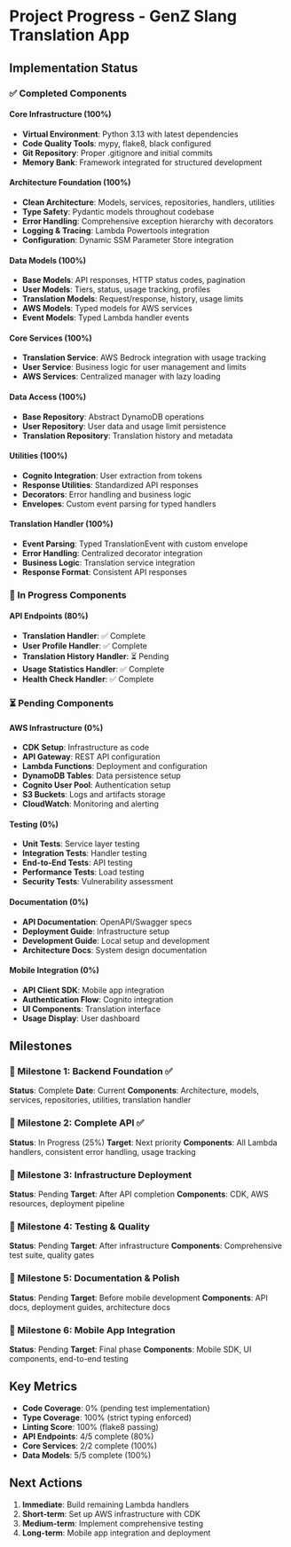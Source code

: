 # Project Progress - GenZ Slang Translation App

## Implementation Status

### ✅ Completed Components

#### Core Infrastructure (100%)
- **Virtual Environment**: Python 3.13 with latest dependencies
- **Code Quality Tools**: mypy, flake8, black configured
- **Git Repository**: Proper .gitignore and initial commits
- **Memory Bank**: Framework integrated for structured development

#### Architecture Foundation (100%)
- **Clean Architecture**: Models, services, repositories, handlers, utilities
- **Type Safety**: Pydantic models throughout codebase
- **Error Handling**: Comprehensive exception hierarchy with decorators
- **Logging & Tracing**: Lambda Powertools integration
- **Configuration**: Dynamic SSM Parameter Store integration

#### Data Models (100%)
- **Base Models**: API responses, HTTP status codes, pagination
- **User Models**: Tiers, status, usage tracking, profiles
- **Translation Models**: Request/response, history, usage limits
- **AWS Models**: Typed models for AWS services
- **Event Models**: Typed Lambda handler events

#### Core Services (100%)
- **Translation Service**: AWS Bedrock integration with usage tracking
- **User Service**: Business logic for user management and limits
- **AWS Services**: Centralized manager with lazy loading

#### Data Access (100%)
- **Base Repository**: Abstract DynamoDB operations
- **User Repository**: User data and usage limit persistence
- **Translation Repository**: Translation history and metadata

#### Utilities (100%)
- **Cognito Integration**: User extraction from tokens
- **Response Utilities**: Standardized API responses
- **Decorators**: Error handling and business logic
- **Envelopes**: Custom event parsing for typed handlers

#### Translation Handler (100%)
- **Event Parsing**: Typed TranslationEvent with custom envelope
- **Error Handling**: Centralized decorator integration
- **Business Logic**: Translation service integration
- **Response Format**: Consistent API responses

### 🔄 In Progress Components

#### API Endpoints (80%)
- **Translation Handler**: ✅ Complete
- **User Profile Handler**: ✅ Complete
- **Translation History Handler**: ⏳ Pending
- **Usage Statistics Handler**: ✅ Complete
- **Health Check Handler**: ✅ Complete

### ⏳ Pending Components

#### AWS Infrastructure (0%)
- **CDK Setup**: Infrastructure as code
- **API Gateway**: REST API configuration
- **Lambda Functions**: Deployment and configuration
- **DynamoDB Tables**: Data persistence setup
- **Cognito User Pool**: Authentication setup
- **S3 Buckets**: Logs and artifacts storage
- **CloudWatch**: Monitoring and alerting

#### Testing (0%)
- **Unit Tests**: Service layer testing
- **Integration Tests**: Handler testing
- **End-to-End Tests**: API testing
- **Performance Tests**: Load testing
- **Security Tests**: Vulnerability assessment

#### Documentation (0%)
- **API Documentation**: OpenAPI/Swagger specs
- **Deployment Guide**: Infrastructure setup
- **Development Guide**: Local setup and development
- **Architecture Docs**: System design documentation

#### Mobile Integration (0%)
- **API Client SDK**: Mobile app integration
- **Authentication Flow**: Cognito integration
- **UI Components**: Translation interface
- **Usage Display**: User dashboard

## Milestones

### 🎯 Milestone 1: Backend Foundation ✅
**Status**: Complete
**Date**: Current
**Components**: Architecture, models, services, repositories, utilities, translation handler

### 🎯 Milestone 2: Complete API ✅
**Status**: In Progress (25%)
**Target**: Next priority
**Components**: All Lambda handlers, consistent error handling, usage tracking

### 🎯 Milestone 3: Infrastructure Deployment
**Status**: Pending
**Target**: After API completion
**Components**: CDK, AWS resources, deployment pipeline

### 🎯 Milestone 4: Testing & Quality
**Status**: Pending
**Target**: After infrastructure
**Components**: Comprehensive test suite, quality gates

### 🎯 Milestone 5: Documentation & Polish
**Status**: Pending
**Target**: Before mobile development
**Components**: API docs, deployment guides, architecture docs

### 🎯 Milestone 6: Mobile App Integration
**Status**: Pending
**Target**: Final phase
**Components**: Mobile SDK, UI components, end-to-end testing

## Key Metrics

- **Code Coverage**: 0% (pending test implementation)
- **Type Coverage**: 100% (strict typing enforced)
- **Linting Score**: 100% (flake8 passing)
- **API Endpoints**: 4/5 complete (80%)
- **Core Services**: 2/2 complete (100%)
- **Data Models**: 5/5 complete (100%)

## Next Actions

1. **Immediate**: Build remaining Lambda handlers
2. **Short-term**: Set up AWS infrastructure with CDK
3. **Medium-term**: Implement comprehensive testing
4. **Long-term**: Mobile app integration and deployment
